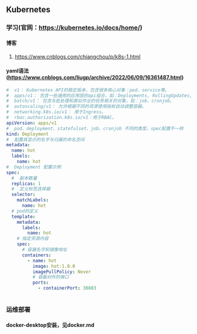 ## Kubernetes

### 学习(官网：https://kubernetes.io/docs/home/)

#### 博客
1. https://www.cnblogs.com/chiangchou/p/k8s-1.html

#### yaml语法(https://www.cnblogs.com/liugp/archive/2022/06/09/16361487.html)

```yaml
#  v1： Kubernetes API的稳定版本，包含很多核心对象：pod、service等。
#  apps/v1： 包含一些通用的应用层的api组合，如：Deployments, RollingUpdates, and ReplicaSets。
#  batch/v1： 包含与批处理和类似作业的任务相关的对象，如：job、cronjob。
#  autoscaling/v1： 允许根据不同的资源使用指标自动调整容器。
#  networking.k8s.io/v1： 用于Ingress。
#  rbac.authorization.k8s.io/v1：用于RBAC。
apiVersion: apps/v1
#  pod、deployment、statefulset、job、cronjob 不同的类型，spec配置不一样
kind: Deployment
#  配置其显示的名字与归属的命名空间
metadata:
  name: hot
  labels:
    name: hot
#  Deployment 配置示例
spec:
  #  副本数量
  replicas: 1
  #  定义标签选择器
  selector:
    matchLabels:
      name: hot
  # pod的定义
  template:
    metadata:
      labels:
        name: hot
    # 指定资源内容
    spec:
      # 容器名字和镜像地址
      containers:
        - name: hot
          image: hot:1.0.0
          imagePullPolicy: Never
          # 容器对外的端口
          ports:
            - containerPort: 38083



```

### 运维部署

#### docker-desktop安装，见docker.md

